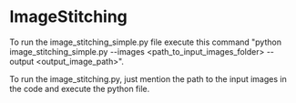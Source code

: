 # ImageStitching
To run the image_stitching_simple.py file execute this command "python image_stitching_simple.py --images <path_to_input_images_folder> --output <output_image_path>".

To run the image_stitching.py, just mention the path to the input images in the code and execute the python file.
